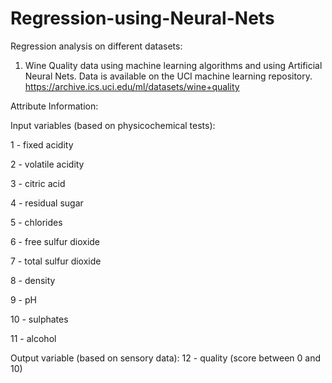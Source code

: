 # Regression-using-Neural-Nets
Regression analysis on different datasets:

1) Wine Quality data using machine learning algorithms and using Artificial Neural Nets.
Data is available on the UCI machine learning repository.
https://archive.ics.uci.edu/ml/datasets/wine+quality

Attribute Information:

Input variables (based on physicochemical tests):

1 - fixed acidity

2 - volatile acidity

3 - citric acid

4 - residual sugar

5 - chlorides

6 - free sulfur dioxide

7 - total sulfur dioxide

8 - density

9 - pH

10 - sulphates

11 - alcohol

Output variable (based on sensory data):
12 - quality (score between 0 and 10)
